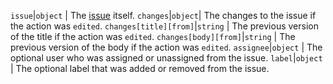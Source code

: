 `issue`|`object` | The [issue](/v3/issues) itself.
`changes`|`object`| The changes to the issue if the action was `edited`.
`changes[title][from]`|`string` | The previous version of the title if the action was `edited`.
`changes[body][from]`|`string` | The previous version of the body if the action was `edited`.
`assignee`|`object` | The optional user who was assigned or unassigned from the issue.
`label`|`object` | The optional label that was added or removed from the issue.